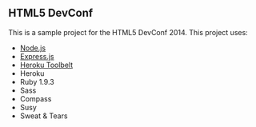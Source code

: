 ## HTML5 DevConf

This is a sample project for the HTML5 DevConf 2014. This project uses:

- [Node.js](http://nodejs.org)
- [Express.js](http://expressjs.com/)
- [Heroku Toolbelt](https://toolbelt.heroku.com/windows)
- Heroku
- Ruby 1.9.3
- Sass
- Compass
- Susy
- Sweat & Tears